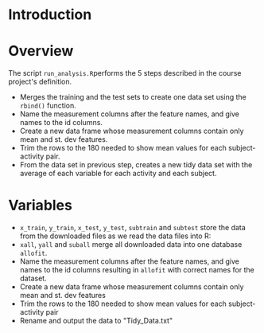 # Introduction

# Overview

The script `run_analysis.R`performs the 5 steps described in the course project's definition.

* Merges the training and the test sets to create one data set using the `rbind()` function.
* Name the measurement columns after the feature names, and give names to the id columns.
* Create a new data frame whose measurement columns contain only mean and st. dev features.
* Trim the rows to the 180 needed to show mean values for each subject-activity pair.
* From the data set in previous step, creates a new tidy data set with the average of each variable for each activity and each subject.

# Variables

* `x_train`, `y_train`, `x_test`, `y_test`, `subtrain` and `subtest` store the data from the downloaded files as we read the data files into R:
* `xall`, `yall` and `suball`  merge all downloaded data into one database `allofit`.
* Name the measurement columns after the feature names, and give names to the id columns resulting in `allofit` with correct names for the dataset.
* Create a new data frame whose measurement columns contain only mean and st. dev features
* Trim the rows to the 180 needed to show mean values for each subject-activity pair
* Rename and output the data to "Tidy_Data.txt"


